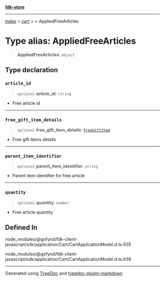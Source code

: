 [**fdk-store**](../../../README.md)
***

[Index](../../../API.md) > [cart](../../README.md) > [<internal>](../README.md) > AppliedFreeArticles

# Type alias: AppliedFreeArticles

> **AppliedFreeArticles**: `object`

## Type declaration

### `article_id`

> `optional` **article\_id**: `string`

- Free article id

***

### `free_gift_item_details`

> `optional` **free\_gift\_item\_details**: [`FreeGiftItem`](type-alias.FreeGiftItem.md)

- Free gift items details

***

### `parent_item_identifier`

> `optional` **parent\_item\_identifier**: `string`

- Parent item identifier for free article

***

### `quantity`

> `optional` **quantity**: `number`

- Free article quantity

## Defined In

node\_modules/@gofynd/fdk-client-javascript/sdk/application/Cart/CartApplicationModel.d.ts:935

node\_modules/@gofynd/fdk-client-javascript/sdk/application/Cart/CartApplicationModel.d.ts:936

***
Generated using [TypeDoc](https://typedoc.org/) and [typedoc-plugin-markdown](https://www.npmjs.com/package/typedoc-plugin-markdown)
